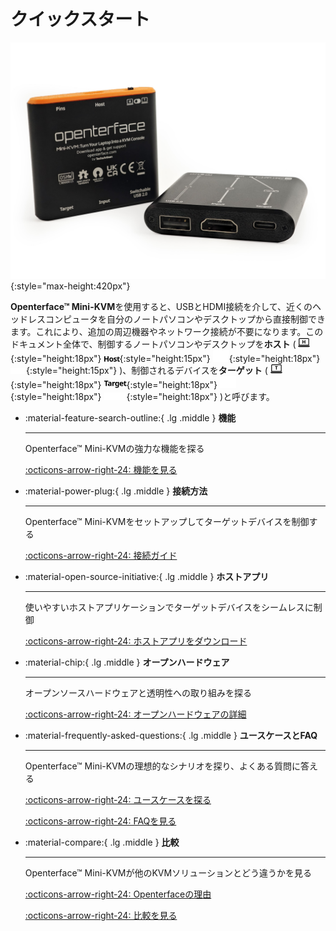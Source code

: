 # クイックスタート

![basic-two-angled](images/product/basic-two-angled.jpg){:style="max-height:420px"}

**Openterface™ Mini-KVM**を使用すると、USBとHDMI接続を介して、近くのヘッドレスコンピュータを自分のノートパソコンやデスクトップから直接制御できます。これにより、追加の周辺機器やネットワーク接続が不要になります。このドキュメント全体で、制御するノートパソコンやデスクトップを**ホスト** ( ![host-computer](images/shell-icons/host-computer.svg#only-light){:style="height:18px"} ![Host](images/shell-icons/host.svg#only-light){:style="height:15px"} ![host-computer](images/shell-icons/host-computer_1.svg#only-dark){:style="height:18px"} ![Host](images/shell-icons/host_1.svg#only-dark){:style="height:15px"} )、制御されるデバイスを**ターゲット** ( ![target-computer](images/shell-icons/target-computer.svg#only-light){:style="height:18px"} ![Target](images/shell-icons/target.svg#only-light){:style="height:18px"} ![target-computer](images/shell-icons/target-computer_1.svg#only-dark){:style="height:18px"} ![Target](images/shell-icons/target_1.svg#only-dark){:style="height:18px"} )と呼びます。

<div class="grid cards" markdown>

-   :material-feature-search-outline:{ .lg .middle } __機能__

    ---

    Openterface™ Mini-KVMの強力な機能を探る

    [:octicons-arrow-right-24: 機能を見る](/features)

-   :material-power-plug:{ .lg .middle } __接続方法__

    ---

    Openterface™ Mini-KVMをセットアップしてターゲットデバイスを制御する

    [:octicons-arrow-right-24: 接続ガイド](/how-to-connect)

-   :material-open-source-initiative:{ .lg .middle } __ホストアプリ__

    ---

    使いやすいホストアプリケーションでターゲットデバイスをシームレスに制御

    [:octicons-arrow-right-24: ホストアプリをダウンロード](/app)

-   :material-chip:{ .lg .middle } __オープンハードウェア__

    ---

    オープンソースハードウェアと透明性への取り組みを探る

    [:octicons-arrow-right-24: オープンハードウェアの詳細](/open-hardware)

-   :material-frequently-asked-questions:{ .lg .middle } __ユースケースとFAQ__

    ---

    Openterface™ Mini-KVMの理想的なシナリオを探り、よくある質問に答える

    [:octicons-arrow-right-24: ユースケースを探る](/use-cases)
    
    [:octicons-arrow-right-24: FAQを見る](/faq)

-   :material-compare:{ .lg .middle } __比較__

    ---

    Openterface™ Mini-KVMが他のKVMソリューションとどう違うかを見る

    [:octicons-arrow-right-24: Openterfaceの理由](/why-openterface)

    [:octicons-arrow-right-24: 比較を見る](/comparison)

</div>